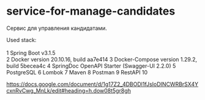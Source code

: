 # service-for-manage-candidates

Сервис для управления кандидатами.

Used stack:    
<br>1 Spring Boot v3.1.5 <br/>
2 Docker version 20.10.16, build aa7e414
3 Docker-Compose version 1.29.2, build 5becea4c
4 SpringDoc OpenAPI Starter (Swagger-UI 2.2.0)
5 PostgreSQL 
6 Lombok
7 Maven 
8 Postman
9 RestAPI
10 




https://docs.google.com/document/d/1g17Z2_4DBODl1fJsIoDINCWRBrSX4YcxnRvCwg_MnLk/edit#heading=h.dow08t5gr8gh
